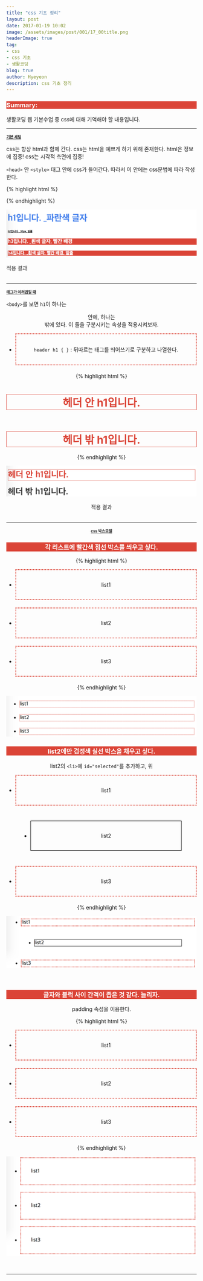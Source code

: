 ```yaml
---
title: "css 기초 정리"
layout: post
date: 2017-01-19 10:02
image: /assets/images/post/001/17_00title.png
headerImage: true
tag:
- css
- css 기초
- 생활코딩
blog: true
author: Hyeyeon
description: css 기초 정리
---
```


### Summary:

생활코딩 웹 기본수업 중 css에 대해 기억해야 할 내용입니다.

---



## 기본 세팅

css는 항상 html과 함께 간다. css는 html을 예쁘게 하기 위해 존재한다. html은 정보에 집중! css는 시각적 측면에 집중!

`<head>` 안 `<style>` 태그 안에 css가 들어간다. 따라서 이 안에는 css문법에 따라 작성한다.

{% highlight html %}
<!DOCTYPE html>
<html>
  <head>
    <meta charset="utf-8">
    <style>

    /*css코드*/
    h1 {color:red}

    </style>
    <title></title>
  </head>
  <body>

  </body>
</html>
{% endhighlight %}

#### h1 {color:red}

* `h1` : 선택자(selector). html 내 태그 이름이자 css 코드의 주어 역할.
* `{color:red}` : 서술(description). 선택자에 어떤 효과를 줄지 서술함. 동사 역할.

---

## <style>에 속성 넣어보기

h1, h2, h3, h4에 각각의 속성을 넣어봤다.

* `;` : 속성과 속성을 구분할 때 사용
* `h3, h4` : 에 같은 속성을 동시에 적용하고 싶을 때 ,로 묶음
* `h4 {}` : h4에만 다른 속성을 추가하거나 제거할 때 따로 { } 추가

{% highlight html %}
<style>
  h1 {color: #427fed}
  h2 {
    text-decoration: underline;
    font-size: 10px
  }
  h3, h4 {
    color: #fff;
    background-color: #db4437
  }
  h4 {
    text-decoration: underline
  }
</style>
{% endhighlight %}

![pic1](/assets/images/post/001/17_01.png)
<figcaption class=caption>적용 결과</figcaption>

<br>

---

## 태그가 여러겹일 때

`<body>`를 보면 `h1`이 하나는 <header> 안에, 하나는 <header> 밖에 있다. 이 둘을 구분시키는 속성을 적용시켜보자.

* `header h1 { }` : 뒤따르는 태그를 띄어쓰기로 구분하고 나열한다.

{% highlight html %}
<!DOCTYPE html>
<html>
  <head>
    <meta charset="utf-8">
    <style>
      h1 {color: #333}
      header h1 {
        border: 1px solid #db4437;
        color: #db4437
      }
    </style>
    <title></title>
  </head>
  <body>
    <header>
      <h1>헤더 안 h1입니다.</h1>
    </header>
    <h1>헤더 밖 h1입니다.</h1>
  </body>
</html>
{% endhighlight %}

![pic2](/assets/images/post/001/17_02.png)
<figcaption class=caption>적용 결과</figcaption>

<br>

---

## css 박스모델

### 각 리스트에 빨간색 점선 박스를 씌우고 싶다.

{% highlight html %}
<!DOCTYPE html>
<html>
  <head>
    <meta charset="utf-8">
    <style>
      li {
        border: 1px dotted #db4437;
        margin-bottom: 20px
      }
    </style>
    <title></title>
  </head>
  <body>
    <ul>
      <li>list1</li>
      <li>list2</li>
      <li>list3</li>
    </ul>

  </body>
</html>
{% endhighlight %}

![pic3](/assets/images/post/001/17_03.png)

### list2에만 검정색 실선 박스을 채우고 싶다.

list2의 `<li>`에 `id="selected"`를 추가하고, 위 <style>에서는 `#selected { }`를 추가하고 그 안에 원하는 속성값을 넣는다.

* `#`과 `id`는 특수기호다. 맘대로 바꿔쓰면 안 된다. `#`은 id를 뜻한다.
* 물론 `id="selected"`에서 "selected"는 내 맘대로 바꿔도 된다.
* <style>에서 `selected { }` 을 하는게 아니다. 이렇게 되면 컴퓨터는 selected라는 태그를 찾는다. 내가 원하는 건 id가 "selected"인 <li> 태그에 검정색 실선 박스를 채우는 것이다.

* 검정색 실선 박스 외 추가적으로 margin을 줬다. 다른 리스트들을 margin이 좌, 우, 위 모두 0이고 아래만 20px이지만 list2의 margin은 좌, 우, 위, 아래 모두 40px이다.

{% highlight html %}
<!DOCTYPE html>
<html>
  <head>
    <meta charset="utf-8">
    <style>
      li {
        border: 1px dotted #db4437;
        margin-bottom: 20px
      }
      #selected {
        border: 1px solid #000;
        margin: 40px
      }
    </style>
    <title></title>
  </head>
  <body>
    <ul>
      <li>list1</li>
      <li id="selected">list2</li>
      <li>list3</li>
    </ul>

  </body>
</html>
{% endhighlight %}

![pic4](/assets/images/post/001/17_04.png)

<br>

### 글자와 블럭 사이 간격이 좁은 것 같다. 늘리자.

padding 속성을 이용한다.

{% highlight html %}
<!DOCTYPE html>
<html>
  <head>
    <meta charset="utf-8">
    <style>
      li {
        border: 2px dotted #db4437;
        margin-bottom: 20px;
        padding: 30px
      }
    </style>
    <title></title>
  </head>
  <body>
    <ul>
      <li>list1</li>
      <li>list2</li>
      <li>list3</li>
    </ul>

  </body>
</html>
{% endhighlight %}

![pic5](/assets/images/post/001/17_05.png)

<br>

---

